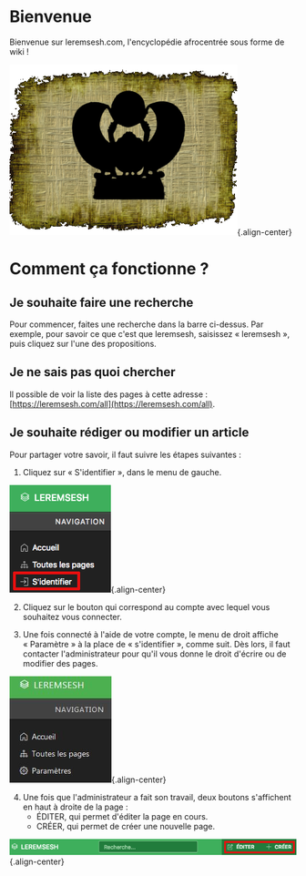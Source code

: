 <!-- TITLE: Page d'acceuil -->

# Bienvenue
Bienvenue sur leremsesh.com, l'encyclopédie afrocentrée sous forme de wiki !

![Logo Leremsesh Com](/uploads/logo/logo-leremsesh-com.png "Logo Leremsesh Com"){.align-center}
# Comment ça fonctionne ?
## Je souhaite faire une recherche
Pour commencer, faites une recherche dans la barre ci-dessus. Par exemple, pour savoir ce que c'est que leremsesh, saisissez « leremsesh », puis cliquez sur l'une des propositions.

## Je ne sais pas quoi chercher
Il possible de voir la liste des pages à cette adresse : [https://leremsesh.com/all](https://leremsesh.com/all).

## Je souhaite rédiger ou modifier un article
Pour partager votre savoir, il faut suivre les étapes suivantes :

1. Cliquez sur « S'identifier », dans le menu de gauche.

![Identification](/uploads/interface-web-leremsesh/identification.png "Identification"){.align-center}

2. Cliquez sur le bouton qui correspond au compte avec lequel vous souhaitez vous connecter.

3. Une fois connecté à l'aide de votre compte, le menu de droit affiche « Paramètre » à la place de « s'identifier », comme suit. Dès lors, il faut contacter l'administrateur pour qu'il vous donne le droit d'écrire ou de modifier des pages.

![Capture](/uploads/interface-web-leremsesh/capture.jpg "Capture"){.align-center}

4. Une fois que l'administrateur a fait son travail, deux boutons s'affichent en haut à droite de la page :
	* ÉDITER, qui permet d'éditer la page en cours.
	* CRÉER, qui permet de créer une nouvelle page.

![Editer Et Creer](/uploads/interface-web-leremsesh/editer-et-creer.png "Editer Et Creer"){.align-center}